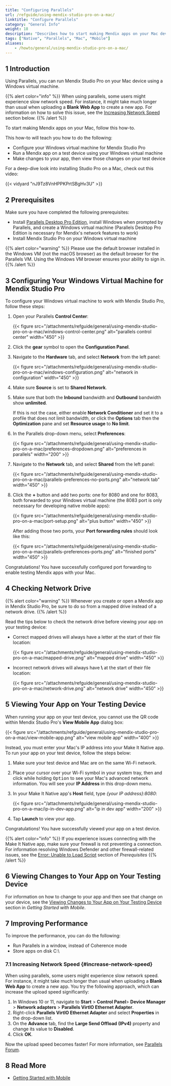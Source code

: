 ```yaml
---
title: "Configuring Parallels"
url: /refguide/using-mendix-studio-pro-on-a-mac/
linktitle: "Configure Parallels"
category: "General Info"
weight: 18
description: "Describes how to start making Mendix apps on your Mac device."
tags: ["Native", "Parallels", "Mac", "Mobile"]
aliases:
    - /howto/general/using-mendix-studio-pro-on-a-mac/
---
```


## 1 Introduction

Using Parallels, you can run Mendix Studio Pro on your Mac device using a Windows virtual machine.

{{% alert color="info" %}}
When using parallels, some users might experience slow network speed. For instance, it might take much longer than usual when uploading a **Blank Web App** to create a new app. For information on how to solve this issue, see the [Increasing Network Speed](#increase-network-speed) section below.
{{% /alert %}}

To start making Mendix apps on your Mac, follow this how-to.

This how-to will teach you how to do the following:

* Configure your Windows virtual machine for Mendix Studio Pro
* Run a Mendix app on a test device using your Windows virtual machine
* Make changes to your app, then view those changes on your test device

For a deep-dive look into installing Studio Pro on a Mac, check out this video:

{{< vidyard "nJ9Tz8VnHPPKPrtSBgHv3U" >}}

## 2 Prerequisites

Make sure you have completed the following prerequisites:

* Install [Parallels Desktop Pro Edition](https://www.parallels.com/products/desktop/pro/), install Windows when prompted by Parallels, and create a Windows virtual machine (Parallels Desktop Pro Edition is necessary for Mendix's network features to work)
* Install Mendix Studio Pro on your Windows virtual machine

{{% alert color="warning" %}}
Please use the default browser installed in the Windows VM (not the macOS browser) as the default browser for the Parallels VM. Using the Windows VM browser ensures your ability to sign in.
{{% /alert %}}

## 3 Configuring Your Windows Virtual Machine for Mendix Studio Pro

To configure your Windows virtual machine to work with Mendix Studio Pro, follow these steps:

1. Open your Parallels **Control Center**:

    {{< figure src="/attachments/refguide/general/using-mendix-studio-pro-on-a-mac/windows-control-center.png" alt="parallels control center"   width="450"  >}}

2. Click the **gear** symbol to open the **Configuration Panel**.
3. Navigate to the **Hardware** tab, and select **Network** from the left panel:

    {{< figure src="/attachments/refguide/general/using-mendix-studio-pro-on-a-mac/windows-configuration.png" alt="network in configuration"   width="450"  >}}

4. Make sure **Source** is set to **Shared Network**.
5. Make sure that both the **Inbound** bandwidth and **Outbound** bandwidth show **unlimited**.

    If this is not the case, either enable **Network Conditioner** and set it to a profile that does not limit bandwidth, or click the **Options** tab then the **Optimization** pane and set **Resource usage** to **No limit**.
6. In the Parallels drop-down menu, select **Preferences**:

    {{< figure src="/attachments/refguide/general/using-mendix-studio-pro-on-a-mac/preferences-dropdown.png" alt="preferences in parallels"   width="200"  >}}

7. Navigate to the **Network** tab, and select **Shared** from the left panel:

    {{< figure src="/attachments/refguide/general/using-mendix-studio-pro-on-a-mac/parallels-preferences-no-ports.png" alt="network tab"   width="450"  >}}

8. Click the **+** button and add two ports: one for 8080 and one for 8083, both forwarded to your Windows virtual machine (the 8083 port is only necessary for developing native mobile apps):

    {{< figure src="/attachments/refguide/general/using-mendix-studio-pro-on-a-mac/port-setup.png" alt="plus button"   width="450"  >}}

    After adding those two ports, your **Port forwarding rules** should look like this:

    {{< figure src="/attachments/refguide/general/using-mendix-studio-pro-on-a-mac/parallels-preferences-ports.png" alt="finished ports"   width="450"  >}}

Congratulations! You have successfully configured port forwarding to enable testing Mendix apps with your Mac. 

## 4 Checking Network Drive

{{% alert color="warning" %}}
Whenever you create or open a Mendix app in Mendix Studio Pro, be sure to do so from a mapped drive instead of a network drive.
{{% /alert %}}

Read the tips below to check the network drive before viewing your app on your testing device:

* Correct mapped drives will always have a letter at the start of their file location:

    {{< figure src="/attachments/refguide/general/using-mendix-studio-pro-on-a-mac/mapped-drive.png" alt="mapped drive"   width="450"  >}}

* Incorrect network drives will always have **\\** at the start of their file location:

    {{< figure src="/attachments/refguide/general/using-mendix-studio-pro-on-a-mac/network-drive.png" alt="network drive"   width="450"  >}}

## 5 Viewing Your App on Your Testing Device

When running your app on your test device, you cannot use the QR code within Mendix Studio Pro's **View Mobile App** dialog box:

{{< figure src="/attachments/refguide/general/using-mendix-studio-pro-on-a-mac/view-mobile-app.png" alt="view mobile app"   width="400"  >}}

Instead, you must enter your Mac's IP address into your Make It Native app. To run your app on your test device, follow the steps below:

1. Make sure your test device and Mac are on the same Wi-Fi network.
2. Place your cursor over your Wi-Fi symbol in your system tray, then and click while holding <kbd>Option</kbd> to see your Mac's advanced network information. You will see your **IP Address** in this drop-down menu.
3. In your Make It Native app's **Host** field, type *{your IP address}:8080*:

    {{< figure src="/attachments/refguide/general/using-mendix-studio-pro-on-a-mac/ip-in-dev-app.png" alt="ip in dev app"   width="200"  >}}

4. Tap **Launch** to view your app.

Congratulations! You have successfully viewed your app on a test device.

{{% alert color="info" %}}
If you experience issues connecting with the Make It Native app, make sure your firewall is not preventing a connection. For information resolving Windows Defender and other firewall-related issues, see the [Error: Unable to Load Script](/refguide/mobile/getting-started-with-mobile/prerequisites/#unable-load-script) section of *Prerequisites*
{{% /alert %}}

## 6 Viewing Changes to Your App on Your Testing Device

For information on how to change to your app and then see that change on your device, see the [Viewing Changes to Your App on Your Testing Device](/refguide/mobile/getting-started-with-mobile/#viewingchanges) section in *Getting Started with Mobile*.

## 7 Improving Performance

To improve the performance, you can do the following: 

* Run Parallels in a window, instead of Coherence mode
* Store apps on disk C:\

### 7.1 Increasing Network Speed {#increase-network-speed}

When using parallels, some users might experience slow network speed. For instance, it might take much longer than usual when uploading a **Blank Web App** to create a new app. You try the following approach, which can increase the upload speed significantly:

1. In Windows 10 or 11, navigate to **Start** > **Control Panel**> **Device Manager** > **Network adapters** > **Parallels VirtIO Ethernet Adapter**. 
2. Right-click **Parallels VirtIO Ethernet Adapter** and select **Properties** in the drop-down list. 
3. On the **Advance** tab, find the **Large Send Offload** **(IPv4)** property and change its value to **Disabled**. 
4. Click **OK**.

Now the upload speed becomes faster! For more information, see [Parallels Forum](https://forum.parallels.com/threads/horribly-slow-upload-download-speeds.264819/).

## 8 Read More

* [Getting Started with Mobile](/refguide/mobile/getting-started-with-mobile/)
